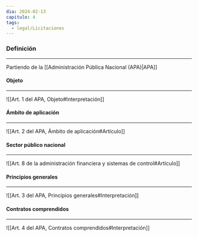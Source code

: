 ```yaml
---
dia: 2024-02-13
capitulo: 4
tags:
  - legal/Licitaciones
---
```

### Definición
---
Partiendo de la [[Administración Pública Nacional (APA)|APA]] 

#### Objeto
---
![[Art. 1 del APA, Objeto#Interpretación]]

#### Ámbito de aplicación
---
![[Art. 2 del APA, Ámbito de aplicación#Artículo]]

#### Sector público nacional
---
![[Art. 8 de la administración financiera y sistemas de control#Artículo]]

#### Principios generales
---
![[Art. 3 del APA, Principios generales#Interpretación]]

#### Contratos comprendidos
---
![[Art. 4 del APA, Contratos comprendidos#Interpretación]]